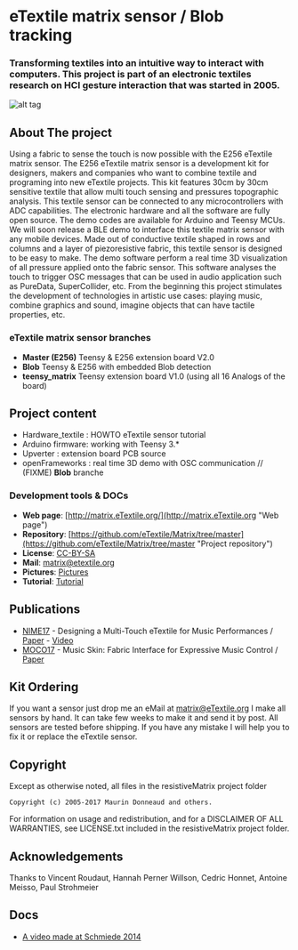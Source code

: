 # eTextile matrix sensor / Blob tracking

### Transforming textiles into an intuitive way to interact with computers. This project is part of an electronic textiles research on HCI gesture interaction that was started in 2005.

![alt tag](https://farm6.staticflickr.com/5572/30306414062_22bba76566_z_d.jpg)

## About The project

Using a fabric to sense the touch is now possible with the E256 eTextile matrix sensor.
The E256 eTextile matrix sensor is a development kit for designers, makers and companies who want to combine textile and programing into new eTextile projects.
This kit features 30cm by 30cm sensitive textile that allow multi touch sensing and pressures topographic analysis.
This textile sensor can be connected to any microcontrollers with ADC capabilities.
The electronic hardware and all the software are fully open source.
The demo codes are available for Arduino and Teensy MCUs.
We will soon release a BLE demo to interface this textile matrix sensor with any mobile devices.
Made out of conductive textile shaped in rows and columns and a layer of piezoresistive fabric, this textile sensor is designed to be easy to make.
The demo software perform a real time 3D visualization of all pressure applied onto the fabric sensor.
This software analyses the touch to trigger OSC messages that can be used in audio application such as PureData, SuperCollider, etc.
From the beginning this project stimulates the development of technologies in artistic use cases: playing music, combine graphics and sound, imagine objects that can have tactile properties, etc.


### eTextile matrix sensor branches
* **Master (E256)** Teensy & E256 extension board V2.0
* **Blob** Teensy & E256 with embedded Blob detection
* **teensy_matrix** Teensy extension board V1.0 (using all 16 Analogs of the board)

## Project content
- Hardware_textile : HOWTO eTextile sensor tutorial
- Arduino firmware: working with Teensy 3.*
- Upverter : extension board PCB source
- openFrameworks : real time 3D demo with OSC communication // (FIXME) **Blob** branche

### Development tools & DOCs
 * **Web page**: [http://matrix.eTextile.org/](http://matrix.eTextile.org "Web page")
 * **Repository**: [https://github.com/eTextile/Matrix/tree/master](https://github.com/eTextile/Matrix/tree/master "Project repository")
 * **License**: [CC-BY-SA](https://github.com/eTextile/Matrix/tree/Blob/LICENSE "E256 Matrix license")
 * **Mail**: [matrix@etextile.org](mailto:lulu@etextile.org "eMail")
 * **Pictures**: [Pictures](https://www.flickr.com/photos/maurin/albums/72157673740361510/ "Share your pictures with us")
 * **Tutorial**: [Tutorial](http://wiki.datapaulette.org/doku.php/atelier/projets/matrice_textile "#DataPaulette #Jardindalice")

## Publications
- [NIME17](http://www.nime2017.org/) - Designing a Multi-Touch eTextile for Music Performances / [Paper](https://etextile.github.io/resistiveMatrix/publications/NIME17-eTextile.pdf) - [Video](https://vimeo.com/217690743)
- [MOCO17](http://moco17.movementcomputing.org/) - Music Skin: Fabric Interface for Expressive Music Control / [Paper](https://etextile.github.io/resistiveMatrix/publications/MOCO17-MusicSkin.pdf)

## Kit Ordering
If you want a sensor just drop me an eMail at matrix@eTextile.org
I make all sensors by hand. It can take few weeks to make it and send it by post.
All sensors are tested before shipping.
If you have any mistake I will help you to fix it or replace the eTextile sensor.

## Copyright
Except as otherwise noted, all files in the resistiveMatrix project folder

    Copyright (c) 2005-2017 Maurin Donneaud and others.

For information on usage and redistribution, and for a DISCLAIMER OF ALL
WARRANTIES, see LICENSE.txt included in the resistiveMatrix project folder.

## Acknowledgements
Thanks to Vincent Roudaut, Hannah Perner Willson, Cedric Honnet, Antoine Meisso, Paul Strohmeier

## Docs
- [A video made at Schmiede 2014](http://www.kobakant.at/DIY/?p=4305/)
